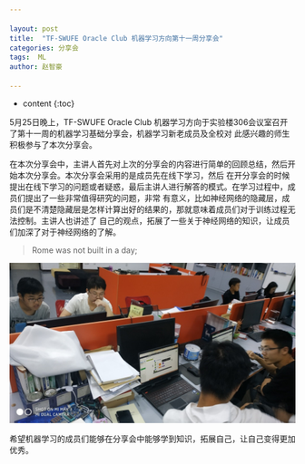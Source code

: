 ```yaml
---

layout: post
title:  "TF-SWUFE Oracle Club 机器学习方向第十一周分享会"
categories: 分享会
tags:  ML
author: 赵智豪

---
```

* content
{:toc}

5月25日晚上，TF-SWUFE Oracle Club 机器学习方向于实验楼306会议室召开了第十一周的机器学习基础分享会，机器学习新老成员及全校对
此感兴趣的师生积极参与了本次分享会。


在本次分享会中，主讲人首先对上次的分享会的内容进行简单的回顾总结，然后开始本次分享会。本次分享会采用的是成员先在线下学习，然后
在开分享会的时候提出在线下学习的问题或者疑惑，最后主讲人进行解答的模式。在学习过程中，成员们提出了一些非常值得研究的问题，非常
有意义，比如神经网络的隐藏层，成员们是不清楚隐藏层是怎样计算出好的结果的，那就意味着成员们对于训练过程无法控制。主讲人也讲述了
自己的观点，拓展了一些关于神经网络的知识，让成员们加深了对于神经网络的了解。

 >Rome was not built in a day;
 
![](/img/2019-05-26.jpg)

希望机器学习的成员们能够在分享会中能够学到知识，拓展自己，让自己变得更加优秀。
